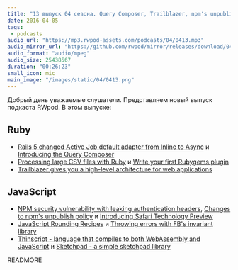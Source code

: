```yaml
---
title: "13 выпуск 04 сезона. Query Composer, Trailblazer, npm's unpublish policy, Safari Technology Preview и прочее"
date: 2016-04-05
tags:
 - podcasts
audio_url: "https://mp3.rwpod-assets.com/podcasts/04/0413.mp3"
audio_mirror_url: "https://github.com/rwpod/mirror/releases/download/04.13/0413.mp3"
audio_format: "audio/mpeg"
audio_size: 25438567
duration: "00:26:23"
small_icon: mic
main_image: "/images/static/04/0413.png"
---
```


Добрый день уважаемые слушатели. Представляем новый выпуск подкаста RWpod. В этом выпуске:

## Ruby

 - [Rails 5 changed Active Job default adapter from Inline to Async](http://blog.bigbinary.com/2016/03/29/rails-5-changed-default-active-job-adapter-to-async.html) и [Introducing the Query Composer](http://weblog.jamisbuck.org/2016/3/26/introducing-query-composer.html)
 - [Processing large CSV files with Ruby](http://dalibornasevic.com/posts/68-processing-large-csv-files-with-ruby) и [Write your first Rubygems plugin](http://eftimov.net/your-first-rubygems-plugin)
 - [Trailblazer gives you a high-level architecture for web applications](http://trailblazer.to/)

## JavaScript

 - [NPM security vulnerability with leaking authentication headers](http://nodejs.org/en/blog/vulnerability/npm-tokens-leak-march-2016/), [Changes to npm's unpublish policy](http://blog.npmjs.org/post/141905368000/changes-to-npms-unpublish-policy) и [Introducing Safari Technology Preview](https://webkit.org/blog/6017/introducing-safari-technology-preview/)
 - [JavaScript Rounding Recipes](http://thenewcode.com/895/JavaScript-Rounding-Recipes) и [Throwing errors with FB's invariant library](https://www.kriasoft.com/babel-starter-kit/recipes/throwing-errors-with-fbjs-invariant)
 - [Thinscript - language that compiles to both WebAssembly and JavaScript](http://evanw.github.io/thinscript/) и [Sketchpad - a simple sketchpad library](http://yiom.github.io/sketchpad/)


READMORE
